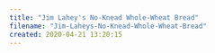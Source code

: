 ```yaml
---
title: "Jim Lahey's No-Knead Whole-Wheat Bread"
filename: "Jim-Laheys-No-Knead-Whole-Wheat-Bread"
created: 2020-04-21 13:20:15
---
```

